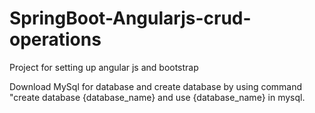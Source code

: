# SpringBoot-Angularjs-crud-operations
Project for setting up angular js and bootstrap


Download MySql for database and create database by using command "create database {database_name} and use  {database_name} in mysql.
